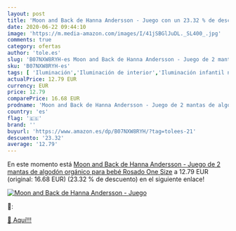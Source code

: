 ```yaml
---
layout: post
title: 'Moon and Back de Hanna Andersson - Juego con un 23.32 % de descuento'
date: 2020-06-22 09:44:10
image: 'https://m.media-amazon.com/images/I/41jSBGlJuDL._SL400_.jpg'
comments: true
category: ofertas
author: 'tole.es'
slug: 'B07NXW8RYH-es Moon and Back de Hanna Andersson - Juego de 2 mantas de...'
sku: 'B07NXW8RYH-es'
tags: [ 'Iluminación','Iluminación de interior','Iluminación infantil nocturna','Lámparas e iluminación infantil','Monos para bebés niño','Ropa','Ropa de una pieza para bebés niño','Ropa para bebés','Ropa para bebés niño','bebé', ]
actualPrice: 12.79 EUR
currency: EUR
price: 12.79
comparePrice: 16.68 EUR
prodname: 'Moon and Back de Hanna Andersson - Juego de 2 mantas de algodón orgánico para bebé  Rosado  One Size'
country: 'es'
flag: '🇪🇸'
brand: ''
buyurl: 'https://www.amazon.es/dp/B07NXW8RYH/?tag=tolees-21'
descuento: '23.32'
average: '12.79'
---
```


En este momento está [Moon and Back de Hanna Andersson - Juego de 2 mantas de algodón orgánico para bebé  Rosado  One Size](https://www.amazon.es/dp/B07NXW8RYH/?tag=tolees-21) a 12.79 EUR (original: 16.68 EUR) (23.32 %  de descuento) en el siguiente enlace!

[![Moon and Back de Hanna Andersson - Juego](https://m.media-amazon.com/images/I/41jSBGlJuDL._SL400_.jpg)](https://www.amazon.es/dp/B07NXW8RYH/?tag=tolees-21)

🔎:


[🛒 Aquí!!!](https://www.amazon.es/dp/B07NXW8RYH/?tag=tolees-21)
